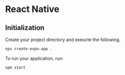# React Native

## Initialization

Create your project directory and exeucte the following.

```bash
npx create-expo-app .
```

To run your application, run:

```bash
npm start
```
